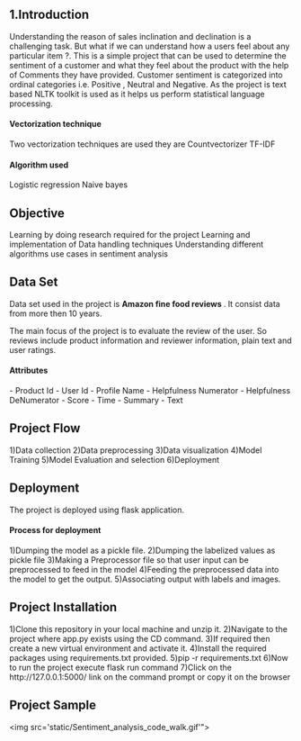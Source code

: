<h2>1.Introduction</h2>
Understanding the reason of sales inclination and declination is a challenging task. But what if we can understand how a users feel about
any particular item ?. This is a simple project that can be used to determine the sentiment of a customer and what they feel about the product with the help of Comments they have provided. Customer sentiment is categorized into ordinal categories i.e. Positive , Neutral and Negative. 
As the project is text based NLTK toolkit is used as it helps us perform statistical language processing. 

<h4>Vectorization technique </h4>
Two vectorization techniques are used they are 
Countvectorizer
TF-IDF
<h4> Algorithm used </h4>
Logistic regression
Naive bayes 

<h2>Objective</h2>
Learning by doing research required for the project 
Learning and implementation of Data handling techniques
Understanding different algorithms use cases in sentiment analysis 

<h2>Data Set</h2>

Data set used in the project is <b>Amazon fine food reviews </b>. It consist data from more then 10 years. 

The main focus of the project is to evaluate the review of the user. So reviews include product information and reviewer information, plain text and user ratings. 

<h4>Attributes </h4>
- Product Id 
- User Id 
- Profile Name 
- Helpfulness Numerator 
- Helpfulness DeNumerator
- Score 
- Time 
- Summary 
- Text 




<h2>Project Flow </h2>
1)Data collection 
2)Data preprocessing 
3)Data visualization 
4)Model Training 
5)Model Evaluation and selection 
6)Deployment 


<h2>Deployment</h2>

The project is deployed using flask application.

<h4>Process for deployment</h4>
1)Dumping  the model as a pickle file. 
2)Dumping  the labelized values as pickle file
3)Making a Preprocessor file so that user input can be preprocessed to feed in the model 
4)Feeding the preprocessed data into the model to get the output.
5)Associating output with labels and images. 

<h2>Project Installation</h2>
1)Clone this repository in your local machine and unzip it.
2)Navigate to the project where app.py exists using the CD command. 
3)If required then create a new virtual environment and activate it.
4)Install the required packages using requirements.txt provided.
5)pip -r requirements.txt 
6)Now to run the project execute flask run command 
7)Click on the http://127.0.0.1:5000/ link on the command prompt or copy it on the browser 

<h2> Project Sample </h2>

<img src='static/Sentiment_analysis_code_walk.gif'">  
